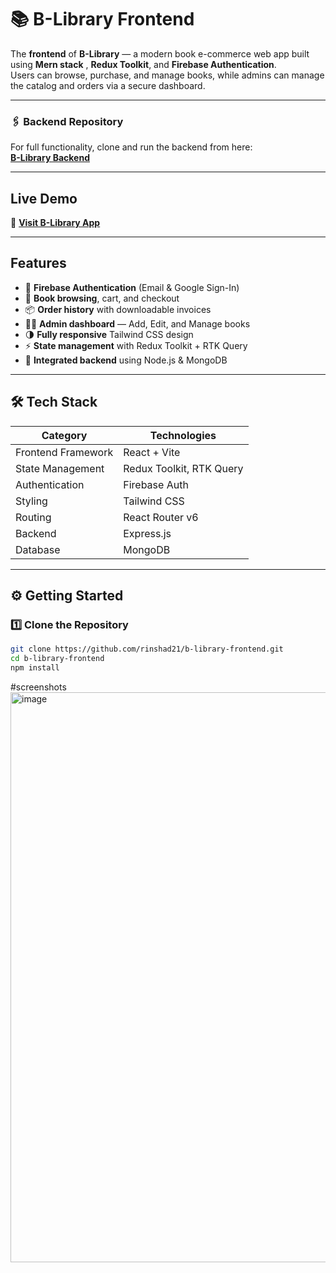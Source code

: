 # 📚 B-Library Frontend

The **frontend** of **B-Library** — a modern book e-commerce web app built using **Mern stack** , **Redux Toolkit**, and **Firebase Authentication**.  
Users can browse, purchase, and manage books, while admins can manage the catalog and orders via a secure dashboard.

---

### 🖇️ Backend Repository  
For full functionality, clone and run the backend from here:  
 [**B-Library Backend**](https://github.com/rinshad21/B-library-backend)

---

##  Live Demo  
🔗 [**Visit B-Library App**](https://b-library.vercel.app/)

---

## Features  

- 🔐 **Firebase Authentication** (Email & Google Sign-In)  
- 🛒 **Book browsing**, cart, and checkout  
- 📦 **Order history** with downloadable invoices  
- 🧑‍💼 **Admin dashboard** — Add, Edit, and Manage books  
- 🌗 **Fully responsive** Tailwind CSS design  
- ⚡ **State management** with Redux Toolkit + RTK Query  
- 💾 **Integrated backend** using Node.js & MongoDB  

---

## 🛠️ Tech Stack  

| Category | Technologies |
|-----------|---------------|
| Frontend Framework | React + Vite |
| State Management | Redux Toolkit, RTK Query |
| Authentication | Firebase Auth |
| Styling | Tailwind CSS |
| Routing | React Router v6 |
| Backend | Express.js |
| Database | MongoDB |

---

## ⚙️ Getting Started  

### 1️⃣ Clone the Repository  
```bash
git clone https://github.com/rinshad21/b-library-frontend.git
cd b-library-frontend
npm install
```
#screenshots
<img width="1906" height="912" alt="image" src="https://github.com/user-attachments/assets/5a7dd360-ec9f-4ff3-8adf-9ba0cbbbb0e9" />


